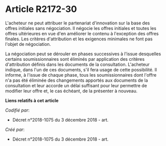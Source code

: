 # Article R2172-30

L'acheteur ne peut attribuer le partenariat d'innovation sur la base des offres initiales sans négociation. Il négocie les
offres initiales et toutes les offres ultérieures en vue d'en améliorer le contenu à l'exception des offres finales. Les
critères d'attribution et les exigences minimales ne font pas l'objet de négociation.

La négociation peut se dérouler en phases successives à l'issue desquelles certains soumissionnaires sont éliminés par
application des critères d'attribution définis dans les documents de la consultation. L'acheteur indique, dans l'un de ces
documents, s'il fera usage de cette possibilité. Il informe, à l'issue de chaque phase, tous les soumissionnaires dont
l'offre n'a pas été éliminée des changements apportés aux documents de la consultation et leur accorde un délai suffisant
pour leur permettre de modifier leur offre et, le cas échéant, de la présenter à nouveau.

**Liens relatifs à cet article**

_Codifié par_:

  - Décret n°2018-1075 du 3 décembre 2018 - art.

_Créé par_:

  - Décret n°2018-1075 du 3 décembre 2018 - art.
